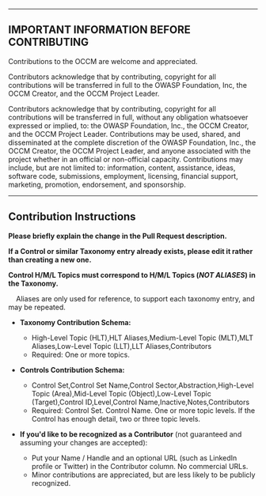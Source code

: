 ***
## IMPORTANT INFORMATION BEFORE CONTRIBUTING

Contributions to the OCCM are welcome and appreciated.

Contributors acknowledge that by contributing, copyright for all contributions will be transferred in full to the OWASP Foundation, Inc, the OCCM Creator, and the OCCM Project Leader.

Contributors acknowledge that by contributing, copyright for all contributions will be transferred in full, without any obligation whatsoever expressed or implied, to: the OWASP Foundation, Inc., the OCCM Creator, and the OCCM Project Leader. Contributions may be used, shared, and disseminated at the complete discretion of the OWASP Foundation, Inc., the OCCM Creator, the OCCM Project Leader, and anyone associated with the project whether in an official or non-official capacity. Contributions may include, but are not limited to: information, content, assistance, ideas, software code, submissions, employment, licensing, financial support, marketing, promotion, endorsement, and sponsorship.

***
## Contribution Instructions

**Please briefly explain the change in the Pull Request description.**

**If a Control or similar Taxonomy entry already exists, please edit it rather than creating a new one.**

**Control H/M/L Topics must correspond to H/M/L Topics (*NOT ALIASES*) in the Taxonomy.**

&nbsp;&nbsp;&nbsp;&nbsp;Aliases are only used for reference, to support each taxonomy entry, and may be repeated.

* **Taxonomy Contribution Schema:**
  * High-Level Topic (HLT),HLT Aliases,Medium-Level Topic (MLT),MLT Aliases,Low-Level Topic (LLT),LLT Aliases,Contributors
  * Required: One or more topics.

* **Controls Contribution Schema:**
  * Control Set,Control Set Name,Control Sector,Abstraction,High-Level Topic (Area),Mid-Level Topic (Object),Low-Level Topic (Target),Control ID,Level,Control Name,Inactive,Notes,Contributors
  * Required: Control Set. Control Name. One or more topic levels. If the Control has enough detail, two or three topic levels.

* **If you'd like to be recognized as a Contributor** (not guaranteed and assuming your changes are accepted):
  * Put your Name / Handle and an optional URL (such as LinkedIn profile or Twitter) in the Contributor column. No commercial URLs.
  * Minor contributions are appreciated, but are less likely to be publicly recognized.

